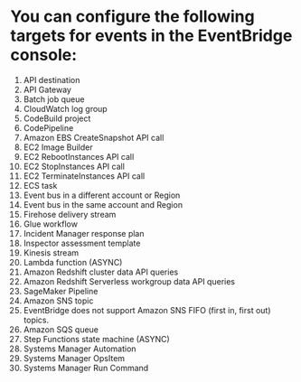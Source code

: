 
# You can configure the following targets for events in the EventBridge console:
1) API destination 
2) API Gateway 
3) Batch job queue 
4) CloudWatch log group 
5) CodeBuild project 
6) CodePipeline 
7) Amazon EBS CreateSnapshot API call 
8) EC2 Image Builder 
9) EC2 RebootInstances API call 
10) EC2 StopInstances API call 
11) EC2 TerminateInstances API call 
12) ECS task 
13) Event bus in a different account or Region 
14) Event bus in the same account and Region 
15) Firehose delivery stream 
16) Glue workflow 
17) Incident Manager response plan 
18) Inspector assessment template 
19) Kinesis stream 
20) Lambda function (ASYNC)
21) Amazon Redshift cluster data API queries 
22) Amazon Redshift Serverless workgroup data API queries 
23) SageMaker Pipeline 
24) Amazon SNS topic 
25) EventBridge does not support Amazon SNS FIFO (first in, first out) topics. 
26) Amazon SQS queue 
27) Step Functions state machine (ASYNC)
28) Systems Manager Automation 
29) Systems Manager OpsItem 
30) Systems Manager Run Command